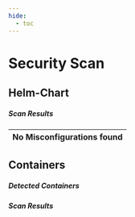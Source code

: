 ```yaml
---
hide:
  - toc
---
```


# Security Scan

<link href="https://truecharts.org/_static/trivy.css" type="text/css" rel="stylesheet" />

## Helm-Chart

##### Scan Results



| No Misconfigurations found         |
|:---------------------------------|

## Containers

##### Detected Containers


##### Scan Results

